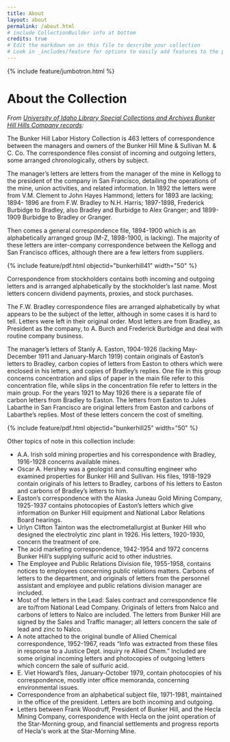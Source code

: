```yaml
---
title: About
layout: about
permalink: /about.html
# include CollectionBuilder info at bottom
credits: true
# Edit the markdown on in this file to describe your collection
# Look in _includes/feature for options to easily add features to the page
---
```


{% include feature/jumbotron.html %} 

# About the Collection

*From [University of Idaho Library Special Collections and Archives Bunker Hill Hills Company records](https://archiveswest.orbiscascade.org/ark:80444/xv65328):* 

The Bunker Hill Labor History Collection is 463 letters of correspondence between the managers and owners of the Bunker Hill Mine & Sullivan M. & C. Co. The correspondence files consist of incoming and outgoing letters, some arranged chronologically, others by subject.

The manager’s letters are letters from the manager of the mine in Kellogg to the president of the company in San Francisco, detailing the operations of the mine, union activities, and related information. In 1892 the letters were from V.M. Clement to John Hayes Hammond; letters for 1893 are lacking; 1894- 1896 are from F.W. Bradley to N.H. Harris; 1897-1898, Frederick Burbidge to Bradley, also Bradley and Burbidge to Alex Granger; and 1899-1909 Burbidge to Bradley or Granger.

Then comes a general correspondence file, 1894-1900 which is an alphabetically arranged group (M-Z, 1898-1900, is lacking). The majority of these letters are inter-company correspondence between the Kellogg and San Francisco offices, although there are a few letters from suppliers.

{% include feature/pdf.html objectid="bunkerhill41" width="50" %}

Correspondence from stockholders contains both incoming and outgoing letters and is arranged alphabetically by the stockholder’s last name. Most letters concern dividend payments, proxies, and stock purchases.

The F.W. Bradley correspondence files are arranged alphabetically by what appears to be the subject of the letter, although in some cases it is hard to tell. Letters were left in their original order. Most letters are from Bradley, as President as the company, to A. Burch and Frederick Burbidge and deal with routine company business.

The manager’s letters of Stanly A. Easton, 1904-1926 (lacking May-December 1911 and January-March 1919) contain originals of Easton’s letters to Bradley, carbon copies of letters from Easton to others which were enclosed in his letters, and copies of Bradley’s replies. One file in this group concerns concentration and slips of paper in the main file refer to this concentration file, while slips in the concentration file refer to letters in the main group. For the years 1921 to May 1926 there is a separate file of carbon letters from Bradley to Easton. The letters from Easton to Jules Labarthe in San Francisco are original letters from Easton and carbons of Labarthe’s replies. Most of these letters concern the cost of smelting.

{% include feature/pdf.html objectid="bunkerhill25" width="50" %}

Other topics of note in this collection include:

- A.A. Irish sold mining properties and his correspondence with Bradley, 1916-1928 concerns available mines.
- Oscar A. Hershey was a geologist and consulting engineer who examined properties for Bunker Hill and Sullivan. His files, 1918-1929 contain originals of his letters to Bradley, carbons of his letters to Easton and carbons of Bradley’s letters to him.
- Easton’s correspondence with the Alaska Juneau Gold Mining Company, 1925-1937 contains photocopies of Easton’s letters which give information on Bunker Hill equipment and National Labor Relations Board hearings.
- Urlyn Clifton Tainton was the electrometallurgist at Bunker Hill who designed the electrolytic zinc plant in 1926. His letters, 1920-1930, concern the treatment of ore.
- The acid marketing correspondence, 1942-1954 and 1972 concerns Bunker Hill’s supplying sulfuric acid to other industries.
- The Employee and Public Relations Division file, 1955-1958, contains notices to employees concerning public relations matters. Carbons of letters to the department, and originals of letters from the personnel assistant and employee and public relations division manager are included.
- Most of the letters in the Lead: Sales contract and correspondence file are to/from National Lead Company. Originals of letters from Nalco and carbons of letters to Nalco are included. The letters from Bunker Hill are signed by the Sales and Traffic manager; all letters concern the sale of lead and zinc to Nalco.
- A note attached to the original bundle of Allied Chemical correspondence, 1952-1967, reads “Info was extracted from these files in response to a Justice Dept. inquiry re Allied Chem.” Included are some original incoming letters and photocopies of outgoing letters which concern the sale of sulfuric acid.
- E. Viet Howard’s files, January-October 1979, contain photocopies of his correspondence, mostly inter office memoranda, concerning environmental issues.
- Correspondence from an alphabetical subject file, 1971-1981, maintained in the office of the president. Letters are both incoming and outgoing.
- Letters between Frank Woodruff, President of Bunker Hill, and the Hecla Mining Company, correspondence with Hecla on the joint operation of the Star-Morning group, and financial settlements and progress reports of Hecla's work at the Star-Morning Mine. 

<div class="clearfix"></div>

